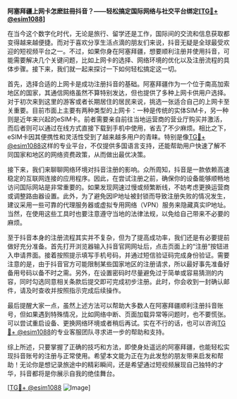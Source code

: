 **阿塞拜疆上网卡怎麽註冊抖音？——轻松搞定国际网络与社交平台绑定[[TG💪+ @esim1088](https://t.me/s/esim1088)]**

在当今这个数字化时代，无论是旅行、留学还是工作，国际间的交流和信息获取都变得越来越便捷。而对于喜欢分享生活点滴的朋友们来说，抖音无疑是全球最受欢迎的短视频平台之一。不过，如果你身在阿塞拜疆，想要顺利注册并使用抖音，可能需要解决几个关键问题，比如上网卡的选择、网络环境的优化以及注册流程的具体步骤。接下来，我们就一起来探讨一下如何轻松搞定这一切。

首先，选择合适的上网卡是成功注册抖音的基础。阿塞拜疆作为一个位于南高加索地区的国家，其通信网络虽然不算特别发达，但也提供了多种上网卡供用户选择。对于初次来到这里的游客或者长期居住的居民来说，挑选一张适合自己的上网卡至关重要。目前市面上主要有两种类型的上网卡：一种是传统的实体SIM卡，另一种则是近年来兴起的eSIM卡。前者需要亲自前往当地运营商的营业厅购买并激活，而后者则可以通过在线方式直接下载到手机中使用，省去了不少麻烦。相比之下，eSIM卡因其便携性和灵活性受到了越来越多用户的青睐。特别是像[TG💪+ @esim1088](https://t.me/s/esim1088)这样的专业平台，不仅提供多国语言支持，还能帮助用户快速了解不同国家和地区的网络资费政策，从而做出最优决策。

接下来，我们来聊聊网络环境对抖音注册的影响。众所周知，抖音是一款依赖高速稳定的互联网连接的应用程序。因此，在尝试注册之前，确保你的设备能够顺畅地访问国际网站是非常重要的。如果发现网速过慢或频繁断线，不妨考虑更换运营商或调整路由器设置。此外，为了避免因IP地址被封锁而导致注册失败的情况发生，建议采用一些可靠的代理服务器或虚拟专用网络（VPN）服务来隐藏真实IP地址。当然，在使用这些工具时也要注意遵守当地的法律法规，以免给自己带来不必要的麻烦。

至于抖音本身的注册流程其实并不复杂，但为了提高成功率，我们还是有必要提前做好充分准备。首先打开浏览器输入抖音官网网址后，点击页面上的“注册”按钮进入申请界面。接着按照提示填写手机号码，并通过短信验证码完成身份验证。需要注意的是，由于抖音官方可能限制某些国家地区的注册请求，所以最好事先准备好备用号码以备不时之需。另外，在设置密码时尽量避免过于简单或容易猜测的内容，同时勾选同意相关条款后提交即可完成初步注册。此时，你会收到一封确认邮件，请及时查收并按照指示完成后续操作。

最后提醒大家一点，虽然上述方法可以帮助大多数人在阿塞拜疆顺利注册抖音账号，但如果遇到特殊情况，比如网络中断、页面加载异常等问题时，也不要慌张。可以尝试重启设备、更换网络环境或者稍后再试。实在不行的话，也可以咨询[TG💪+ @esim1088](https://t.me/s/esim1088)的专业客服团队寻求进一步的帮助和支持。

综上所述，只要掌握了正确的技巧和方法，即使身处遥远的阿塞拜疆，也能轻松实现抖音账号的注册与正常使用。希望本文能为正在为此发愁的朋友带来启发和帮助！无论你是想记录旅途中的精彩瞬间，还是希望通过短视频展现自己独特的才华，抖音都将是你展示自我的绝佳舞台。

[[TG💪+ @esim1088](https://t.me/s/esim1088) ![Image](https://i.postimg.cc/4NQfJmqS/Snipaste-2025-05-13-00-14-12.png)]